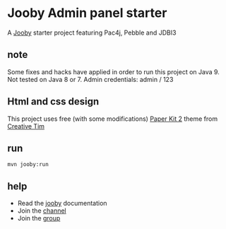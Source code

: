 # Jooby Admin panel starter

A [Jooby](http://jooby.org) starter project featuring Pac4j, Pebble and JDBI3

## note
Some fixes and hacks have applied in order to run this project on Java 9. Not tested on Java 8 or 7.
Admin credentials: admin / 123

## Html and css design
This project uses free (with some modifications) [Paper Kit 2](https://www.creative-tim.com/product/paper-kit-2) theme from [Creative Tim](https://www.creative-tim.com) 


## run
```
mvn jooby:run
```

## help

* Read the [jooby](http://jooby.org/doc/) documentation
* Join the [channel](https://gitter.im/jooby-project/jooby)
* Join the [group](https://groups.google.com/forum/#!forum/jooby-project) 